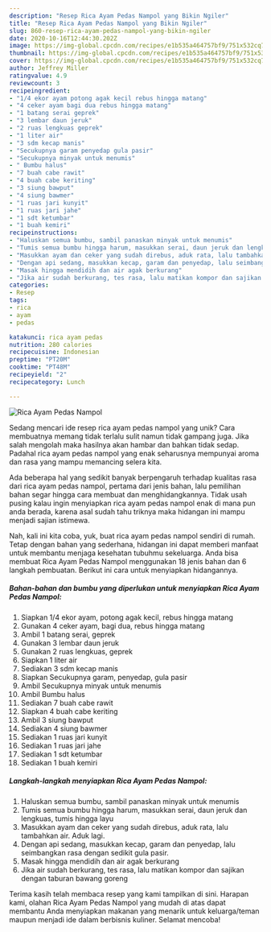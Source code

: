 ```yaml
---
description: "Resep Rica Ayam Pedas Nampol yang Bikin Ngiler"
title: "Resep Rica Ayam Pedas Nampol yang Bikin Ngiler"
slug: 860-resep-rica-ayam-pedas-nampol-yang-bikin-ngiler
date: 2020-10-16T12:44:30.202Z
image: https://img-global.cpcdn.com/recipes/e1b535a464757bf9/751x532cq70/rica-ayam-pedas-nampol-foto-resep-utama.jpg
thumbnail: https://img-global.cpcdn.com/recipes/e1b535a464757bf9/751x532cq70/rica-ayam-pedas-nampol-foto-resep-utama.jpg
cover: https://img-global.cpcdn.com/recipes/e1b535a464757bf9/751x532cq70/rica-ayam-pedas-nampol-foto-resep-utama.jpg
author: Jeffrey Miller
ratingvalue: 4.9
reviewcount: 3
recipeingredient:
- "1/4 ekor ayam potong agak kecil rebus hingga matang"
- "4 ceker ayam bagi dua rebus hingga matang"
- "1 batang serai geprek"
- "3 lembar daun jeruk"
- "2 ruas lengkuas geprek"
- "1 liter air"
- "3 sdm kecap manis"
- "Secukupnya garam penyedap gula pasir"
- "Secukupnya minyak untuk menumis"
- " Bumbu halus"
- "7 buah cabe rawit"
- "4 buah cabe keriting"
- "3 siung bawput"
- "4 siung bawmer"
- "1 ruas jari kunyit"
- "1 ruas jari jahe"
- "1 sdt ketumbar"
- "1 buah kemiri"
recipeinstructions:
- "Haluskan semua bumbu, sambil panaskan minyak untuk menumis"
- "Tumis semua bumbu hingga harum, masukkan serai, daun jeruk dan lengkuas, tumis hingga layu"
- "Masukkan ayam dan ceker yang sudah direbus, aduk rata, lalu tambahkan air. Aduk lagi."
- "Dengan api sedang, masukkan kecap, garam dan penyedap, lalu seimbangkan rasa dengan sedikit gula pasir."
- "Masak hingga mendidih dan air agak berkurang"
- "Jika air sudah berkurang, tes rasa, lalu matikan kompor dan sajikan dengan taburan bawang goreng"
categories:
- Resep
tags:
- rica
- ayam
- pedas

katakunci: rica ayam pedas 
nutrition: 280 calories
recipecuisine: Indonesian
preptime: "PT20M"
cooktime: "PT48M"
recipeyield: "2"
recipecategory: Lunch

---
```



![Rica Ayam Pedas Nampol](https://img-global.cpcdn.com/recipes/e1b535a464757bf9/751x532cq70/rica-ayam-pedas-nampol-foto-resep-utama.jpg)

Sedang mencari ide resep rica ayam pedas nampol yang unik? Cara membuatnya memang tidak terlalu sulit namun tidak gampang juga. Jika salah mengolah maka hasilnya akan hambar dan bahkan tidak sedap. Padahal rica ayam pedas nampol yang enak seharusnya mempunyai aroma dan rasa yang mampu memancing selera kita.



Ada beberapa hal yang sedikit banyak berpengaruh terhadap kualitas rasa dari rica ayam pedas nampol, pertama dari jenis bahan, lalu pemilihan bahan segar hingga cara membuat dan menghidangkannya. Tidak usah pusing kalau ingin menyiapkan rica ayam pedas nampol enak di mana pun anda berada, karena asal sudah tahu triknya maka hidangan ini mampu menjadi sajian istimewa.


Nah, kali ini kita coba, yuk, buat rica ayam pedas nampol sendiri di rumah. Tetap dengan bahan yang sederhana, hidangan ini dapat memberi manfaat untuk membantu menjaga kesehatan tubuhmu sekeluarga. Anda bisa membuat Rica Ayam Pedas Nampol menggunakan 18 jenis bahan dan 6 langkah pembuatan. Berikut ini cara untuk menyiapkan hidangannya.

<!--inarticleads1-->

##### Bahan-bahan dan bumbu yang diperlukan untuk menyiapkan Rica Ayam Pedas Nampol:

1. Siapkan 1/4 ekor ayam, potong agak kecil, rebus hingga matang
1. Gunakan 4 ceker ayam, bagi dua, rebus hingga matang
1. Ambil 1 batang serai, geprek
1. Gunakan 3 lembar daun jeruk
1. Gunakan 2 ruas lengkuas, geprek
1. Siapkan 1 liter air
1. Sediakan 3 sdm kecap manis
1. Siapkan Secukupnya garam, penyedap, gula pasir
1. Ambil Secukupnya minyak untuk menumis
1. Ambil  Bumbu halus
1. Sediakan 7 buah cabe rawit
1. Siapkan 4 buah cabe keriting
1. Ambil 3 siung bawput
1. Sediakan 4 siung bawmer
1. Sediakan 1 ruas jari kunyit
1. Sediakan 1 ruas jari jahe
1. Sediakan 1 sdt ketumbar
1. Sediakan 1 buah kemiri




<!--inarticleads2-->

##### Langkah-langkah menyiapkan Rica Ayam Pedas Nampol:

1. Haluskan semua bumbu, sambil panaskan minyak untuk menumis
1. Tumis semua bumbu hingga harum, masukkan serai, daun jeruk dan lengkuas, tumis hingga layu
1. Masukkan ayam dan ceker yang sudah direbus, aduk rata, lalu tambahkan air. Aduk lagi.
1. Dengan api sedang, masukkan kecap, garam dan penyedap, lalu seimbangkan rasa dengan sedikit gula pasir.
1. Masak hingga mendidih dan air agak berkurang
1. Jika air sudah berkurang, tes rasa, lalu matikan kompor dan sajikan dengan taburan bawang goreng




Terima kasih telah membaca resep yang kami tampilkan di sini. Harapan kami, olahan Rica Ayam Pedas Nampol yang mudah di atas dapat membantu Anda menyiapkan makanan yang menarik untuk keluarga/teman maupun menjadi ide dalam berbisnis kuliner. Selamat mencoba!
